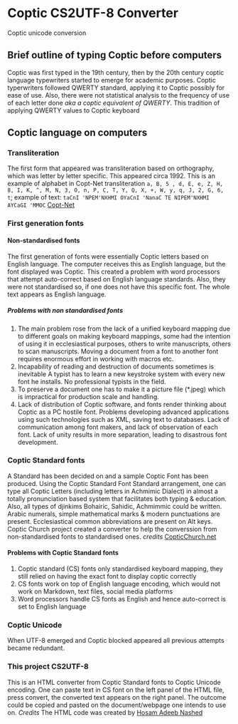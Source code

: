 # Coptic CS2UTF-8 Converter
Coptic unicode conversion
## Brief outline of typing Coptic before computers
Coptic was first typed in the 19th century, then by the 20th century coptic language typewriters started to emerge for academic purposes. Coptic typerwriters followed QWERTY standard, applying it to Coptic possibly for ease of use. Also, there were not statistical analysis to the frequency of use of each letter done _aka a coptic equivalent of QWERTY_. This tradition of applying QWERTY values to Coptic keyboard
## Coptic language on computers
### Transliteration
The first form that appeared was transliteration based on orthography, which was letter by letter specific. This appeared circa 1992. This is an example of alphabet in Copt-Net transliteration  `a, B, 5 , d, E, e, Z, H, 8, I, K, ^, M, N, 3, O, n, P, C, T, Y, Q, X, +, W, y, q, J, 2, G, 6, t`; example of text: `taCnI 'NPEM'NXHMI OYaCnI 'NanaC TE NIPEM'NXHMI AYCaGI 'MMOC`
[Copt-Net](http://www.coptic.net/CopticWeb/Contributions/Anonymous%20-%20CopticAlphabet.html)
###  First generation fonts
#### Non-standardised fonts
The first generation of fonts were essentially Coptic letters based on English language. The computer receives this as English language, but the font displayed was Coptic. This created a problem with word processors that attempt auto-correct based on English language standards. Also, they were not standardised so, if one does not have this specific font. The whole text appears as English language.
##### Problems with non standardised fonts
1. The main problem rose from the lack of a unified keyboard mapping due to different goals on making keyboard mappings, some had the intention of using it in ecclesiastical purposes, others to write manuscripts, others to scan manuscripts.
Moving a document from a font to another font requires enormous effort in working with macros etc.
2. Incapability of reading and destruction of documents sometimes is inevitable
A typist has to learn a new keystroke system with every new font he installs. No professional typists in the field.
3. To preserve a document one has to make it a picture file (*.jpeg) which is impractical for production scale and handling.
4. Lack of distribution of Coptic software, and fonts render thinking about Coptic as a PC hostile font.
Problems developing advanced applications using such technologies such as XML, saving text to databases.
Lack of communication among font makers, and lack of observation of each font. Lack of unity results in more separation, leading to disastrous font development.
### Coptic Standard fonts
A Standard has been decided on and a sample Coptic Font has been produced.
Using the Coptic Standard Font Standard arrangement, one can type all Coptic Letters (including letters in Achmimic Dialect) in almost a totally pronunciation based system that facilitates both typing & education. Also, all types of djinkims Bohairic, Sahidic, Achmimmic could be written. Arabic numerals, simple mathematical marks & modern punctuations are present.  Ecclesiastical common abbreviations are present on Alt keys. Coptic Church project created a converter to help the converssion from non-standardised fonts to standardised ones. _credits_ [CopticChurch.net](http://copticchurch.net/coptic_fonts/)
#### Problems with Coptic Standard fonts 
1. Coptic standard (CS) fonts only standardised keyboard mapping, they still relied on having the exact font to display coptic correctly 
2. CS fonts work on top of English language encoding, which would not work on Markdown, text files, social media platforms
3. Word processors handle CS fonts as English and hence auto-correct is set to English language
### Coptic Unicode
When UTF-8 emerged and Coptic blocked appeared all previous attempts became redundant.
### This project CS2UTF-8
This is an HTML converter from Coptic Standard fonts to Coptic Unicode encoding. One can paste text in CS font on the left panel of the HTML file, press convert, the converted text appears on the right panel. The outcome could be copied and pasted on the document/webpage one intends to use on. _Credits_ The HTML code was created by [Hosam Adeeb Nashed](hosadeeb@gmail.com)
